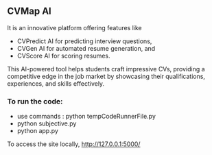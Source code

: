 ## CVMap AI 
It is an innovative platform offering features like 
- CVPredict AI for predicting interview questions,
- CVGen AI for automated resume generation, and
- CVScore AI for scoring resumes.


This AI-powered tool helps students craft impressive CVs, providing a competitive edge in the job market by showcasing their qualifications, experiences, and skills effectively.


### To run the code:
- use commands : python tempCodeRunnerFile.py
-  python subjective.py
-  python app.py


To access the site locally, http://127.0.0.1:5000/ 
